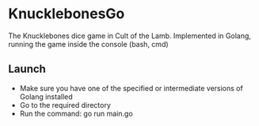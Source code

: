 # KnucklebonesGo

The Knucklebones dice game in Cult of the Lamb. Implemented in Golang, running the game inside the console (bash, cmd)

## Launch

- Make sure you have one of the specified or intermediate versions of Golang installed
- Go to the required directory
- Run the command: go run main.go